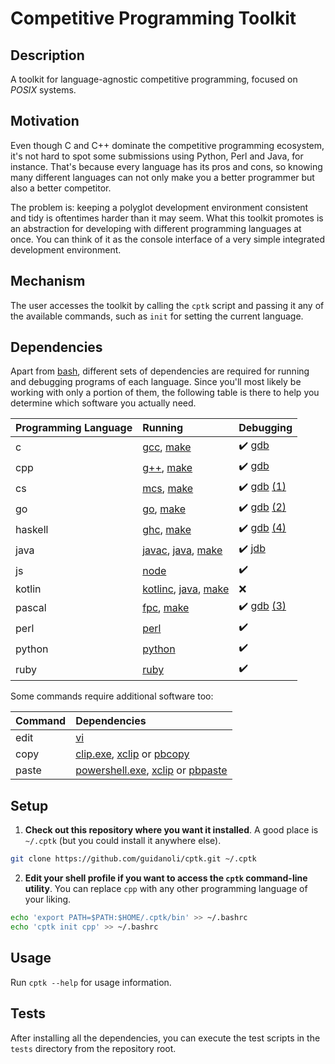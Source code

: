 # Competitive Programming Toolkit

## Description

A toolkit for language-agnostic competitive programming, focused on _POSIX_ systems.

## Motivation

Even though C and C++ dominate the competitive programming ecosystem, it's not hard to spot some submissions using Python, Perl and Java, for instance.
That's because every language has its pros and cons, so knowing many different languages can not only make you a better programmer but also a better competitor.

The problem is: keeping a polyglot development environment consistent and tidy is oftentimes harder than it may seem.
What this toolkit promotes is an abstraction for developing with different programming languages at once. You can think of it as the console interface of a very simple integrated development environment.

## Mechanism

The user accesses the toolkit by calling the `cptk` script and passing it any of the available commands, such as `init` for setting the current language.

## Dependencies

Apart from [bash], different sets of dependencies are required for running and debugging programs of each language.
Since you'll most likely be working with only a portion of them, the following table is there to help you determine which software you actually need.

| Programming Language | Running | Debugging |
| :- | :- | :- |
| c | [gcc], [make] | :heavy_check_mark: [gdb] |
| cpp | [g++], [make] | :heavy_check_mark: [gdb] |
| cs | [mcs], [make] | :heavy_check_mark: [gdb] [(1)] |
| go | [go], [make] | :heavy_check_mark: [gdb] [(2)] |
| haskell | [ghc], [make] | :heavy_check_mark: [gdb] [(4)] |
| java | [javac], [java], [make] | :heavy_check_mark: [jdb] |
| js | [node] | :heavy_check_mark: |
| kotlin | [kotlinc], [java], [make] | :x: |
| pascal | [fpc], [make] | :heavy_check_mark: [gdb] [(3)] |
| perl | [perl] | :heavy_check_mark: |
| python | [python] | :heavy_check_mark: |
| ruby | [ruby] | :heavy_check_mark: |

Some commands require additional software too:

| Command | Dependencies |
| :- | :- |
| edit | [vi] |
| copy | [clip.exe], [xclip] or [pbcopy] |
| paste | [powershell.exe], [xclip] or [pbpaste] |

## Setup

1. **Check out this repository where you want it installed**. A good place is `~/.cptk` (but you could install it anywhere else).

```sh
git clone https://github.com/guidanoli/cptk.git ~/.cptk
```

2. **Edit your shell profile if you want to access the `cptk` command-line utility**. You can replace `cpp` with any other programming language of your liking.

```sh
echo 'export PATH=$PATH:$HOME/.cptk/bin' >> ~/.bashrc
echo 'cptk init cpp' >> ~/.bashrc
```

## Usage

Run `cptk --help` for usage information.

## Tests

After installing all the dependencies, you can execute the test scripts in the `tests` directory from the repository root.

[(1)]: https://www.mono-project.com/docs/debug+profile/debug/#debugging-with-gdb
[(2)]: https://golang.org/doc/gdb
[(3)]: https://www.freepascal.org/docs-html/user/userse54.html#x165-17200010.2
[(4)]: https://downloads.haskell.org/~ghc/latest/docs/html/users_guide/debug-info.html
[bash]: https://www.gnu.org/software/bash/
[clip.exe]: https://docs.microsoft.com/en-us/windows-server/administration/windows-commands/clip 
[fpc]: https://www.freepascal.org/
[g++]: https://gcc.gnu.org/
[gcc]: https://gcc.gnu.org/
[gdb]: https://www.gnu.org/software/gdb/
[ghc]: https://www.haskell.org/ghc/
[go]: https://golang.org/
[java]: https://docs.oracle.com/javase/7/docs/technotes/tools/windows/java.html
[javac]: https://docs.oracle.com/javase/7/docs/technotes/tools/windows/javac.html
[jdb]: https://docs.oracle.com/javase/7/docs/technotes/tools/windows/jdb.htm
[kotlinc]: https://kotlinlang.org/docs/tutorials/command-line.html
[make]: https://www.gnu.org/software/make/
[mcs]: https://www.mono-project.com/
[node]: https://nodejs.org/en/
[pbcopy]: http://mirror.informatimago.com/next/developer.apple.com/documentation/Darwin/Reference/ManPages/man1/pbcopy.1.html
[pbpaste]: http://mirror.informatimago.com/next/developer.apple.com/documentation/Darwin/Reference/ManPages/man1/pbpaste.1.html
[perl]: https://www.perl.org/
[powershell.exe]: https://docs.microsoft.com/en-us/windows-server/administration/windows-commands/powershell
[python]: https://www.python.org/
[ruby]: https://www.ruby-lang.org/en/
[vi]: http://ex-vi.sourceforge.net/
[xclip]: https://github.com/astrand/xclip
